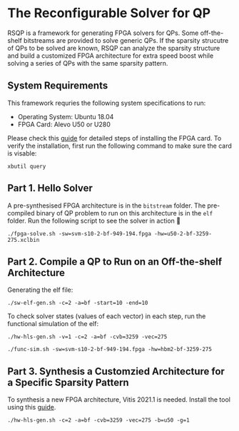 # The Reconfigurable Solver for QP
RSQP is a framework for generating FPGA solvers for QPs.
Some off-the-shelf bitstreams are provided to solve generic QPs.
If the sparsity strucutre of QPs to be solved are known, RSQP can analyze the sparsity structure and build a customized FPGA architecture for extra speed boost while solving a series of QPs with the same sparsity pattern.

## System Requirements
This framework requries the following system specifications to run:
- Operating System: Ubuntu 18.04
- FPGA Card: Alevo U50 or U280

Please check this [guide](https://docs.xilinx.com/r/en-US/ug1301-getting-started-guide-alveo-accelerator-cards/Introduction) 
for detailed steps of installing the FPGA card.
To verify the installation, first run the following command to make sure the card is visable:

`xbutil query`

## Part 1. Hello Solver
A pre-synthesised FPGA architecture is in the `bitstream` folder. 
The pre-compiled binary of QP problem to run on this architecture is in the `elf` folder.
Run the following script to see the solver in action 🚀 

`./fpga-solve.sh -sw=svm-s10-2-bf-949-194.fpga -hw=u50-2-bf-3259-275.xclbin`

## Part 2. Compile a QP to Run on an Off-the-shelf Architecture
Generating the elf file:

`./sw-elf-gen.sh -c=2 -a=bf -start=10 -end=10`

To check solver states (values of each vector) in each step, run the functional simulation of the elf:

`./hw-hls-gen.sh -v=1 -c=2 -a=bf -cvb=3259 -vec=275`

`./func-sim.sh -sw=svm-s10-2-bf-949-194.fpga -hw=hbm2-bf-3259-275`

## Part 3. Synthesis a Customzied Architecture for a Specific Sparsity Pattern
To synthesis a new FPGA architecture, Vitis 2021.1 is needed.
Install the tool using this [guide](https://docs.xilinx.com/r/2021.1-English/ug1400-vitis-embedded/Installing-the-Vitis-Software-Platform).

`./hw-hls-gen.sh -c=2 -a=bf -cvb=3259 -vec=275 -b=u50 -g=1`